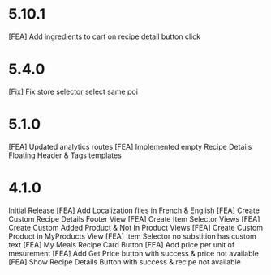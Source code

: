 # 5.10.1
[FEA] Add ingredients to cart on recipe detail button click

# 5.4.0
[Fix] Fix store selector select same poi

# 5.1.0
[FEA] Updated analytics routes
[FEA] Implemented empty Recipe Details Floating Header & Tags templates

# 4.1.0
Initial Release
[FEA] Add Localization files in French & English
[FEA] Create Custom Recipe Details Footer View
[FEA] Create Item Selector Views
[FEA] Create Custom Added Product & Not In Product Views
[FEA] Create Custom Product in MyProducts View
[FEA] Item Selector no substition has custom text
[FEA] My Meals Recipe Card Button
[FEA] Add price per unit of mesurement
[FEA] Add Get Price button with success & price not available
[FEA] Show Recipe Details Button with success & recipe not available
